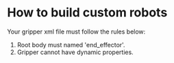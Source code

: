 # How to build custom robots
Your gripper xml file must follow the rules below:  
1. Root body must named 'end_effector'.
2. Gripper cannot have dynamic properties.
